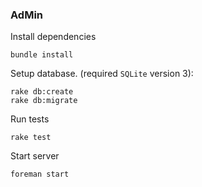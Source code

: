 ### AdMin

Install dependencies

```
bundle install
```

Setup database. (required  `SQLite` version 3):

```
rake db:create
rake db:migrate
```

Run tests

```
rake test
```

Start server

```
foreman start
```
